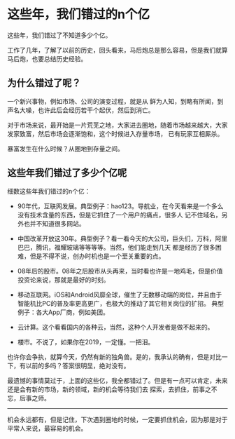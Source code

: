 # 这些年，我们错过的n个亿

这些年，我们错过了不知道多少个亿。

工作了几年，了解了以前的历史，回头看来，马后炮总是那么容易，但是我们就算马后炮，也要总结历史经验。

## 为什么错过了呢？

一个新兴事物，例如市场、公司的演变过程，就是从 鲜为人知，到略有所闻，到声名大噪，也许此后会经历若干个起伏，然后到消亡。

对于市场来说，最开始是一片荒芜之地，大家进去圈地，随着市场越来越大，大家发家致富，然后市场会逐渐饱和，这个时候进入存量市场，
已有玩家互相厮杀。

暴富发生在什么时候？从圈地到存量之间。

## 这些年我们错过了多少个亿呢

细数这些年我们错过的n个亿：

- 90年代，互联网发展。典型例子：hao123。导航业，在今天看来是一个多么没有技术含量的东西，但是它抓住了一个用户的痛点，很多人
记不住域名，另外也并不知道很多网站。

- 中国改革开放这30年。典型例子？看一看今天的大公司，巨头们，万科，阿里巴巴，腾讯，福耀玻璃等等等等。当然，他们能走到几天
都是经历了很多困难，但是不得不说，创办时机也是一个至关重要的点。

- 08年后的股市。08年之后股市从头再来，当时看也许是一地鸡毛，但是价值投资论来说，那就是最好的时刻。

- 移动互联网。iOS和Android风靡全球，催生了无数移动端的岗位，并且由于智能机比PC的普及率更高更广，也极大的推动了其它相关岗位的扩招。
典型例子：各大App厂商，例如美团。

- 云计算。这个看看国内的各种云，当然，这种个人开发者是做不起来的。

- 楼市。不说了，如果你在2019，一定懂。一把泪。

也许你会争执，就算今天，仍然有新的独角兽。是的，我承认的确有，但是对比一下，有以前的多吗？答案很明显，绝对没有。

最遗憾的事情莫过于，上面的这些亿，我全都错过了。但是有一点可以肯定，未来还是会有新的市场，新的领域，新的机会等待我们去
探索，去抓住，前事之不忘，后事之师。

---

机会永远都有，但是记住，下次遇到圈地的时候，一定要抓住机会，因为那是对于平常人来说，最容易的机会。
